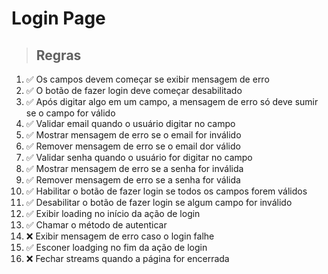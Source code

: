 # Login Page

> ## Regras
1.  ✅ Os campos devem começar se exibir mensagem de erro
2.  ✅ O botão de fazer login deve começar desabilitado
3.  ✅ Após digitar algo em um campo, a mensagem de erro só deve sumir se o campo for válido
4.  ✅ Validar email quando o usuário digitar no campo
5.  ✅ Mostrar mensagem de erro se o email for inválido
6.  ✅ Remover mensagem de erro se o email dor válido
7.  ✅ Validar senha quando o usuário for digitar no campo
8.  ✅ Mostrar mensagem de erro se a senha for inválida
9.  ✅ Remover mensagem de erro se a senha for válida
10.  ✅ Habilitar o botão de fazer login se todos os campos forem válidos
11.  ✅ Desabilitar o botão de fazer login se algum campo for inválido
12.  ✅ Exibir loading no início da ação de login
13.  ✅ Chamar o método de autenticar
14.  ❌ Exibir mensagem de erro caso o login falhe
15.  ✅ Esconer loadging no fim da ação de login
16.  ❌ Fechar streams quando a página for encerrada